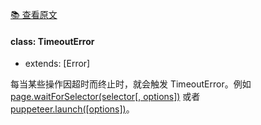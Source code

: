 [📚 查看原文](//github.com/GoogleChrome/puppeteer/blob/v1.7.0/docs/api.md#class-timeouterror)

#### class: TimeoutError

* extends: [Error]

每当某些操作因超时而终止时，就会触发 TimeoutError。例如 [page.waitForSelector(selector[, options])](#pagewaitforselectorselector-options) 或者 [puppeteer.launch([options])](#puppeteerlaunchoptions)。